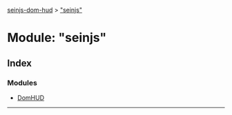 [seinjs-dom-hud](../README.md) > ["seinjs"](../modules/_seinjs_.md)

# Module: "seinjs"

## Index

### Modules

* [DomHUD](_seinjs_.domhud.md)

---

